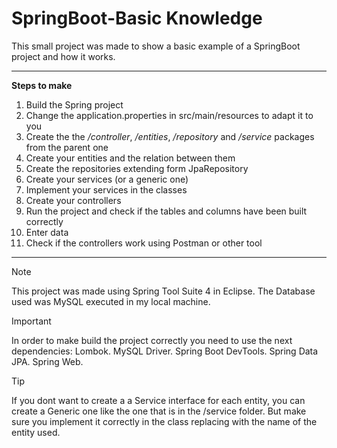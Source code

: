 # SpringBoot-Basic Knowledge
This small project was made to show a basic example of a SpringBoot project and how it works.

---

**Steps to make**

1. Build the Spring project
2. Change the application.properties in src/main/resources to adapt it to you
3. Create the the */controller*, */entities*, */repository* and */service* packages from the parent one
4. Create your entities and the relation between them
5. Create the repositories extending form JpaRepository
6. Create your services (or a generic one)
7. Implement your services in the classes
8. Create your controllers
9. Run the project and check if the tables and columns have been built correctly
10. Enter data
11. Check if the controllers work using Postman or other tool

---

>[!NOTE]
>This project was made using Spring Tool Suite 4 in Eclipse.
>The Database used was MySQL executed in my local machine.

>[!IMPORTANT]
>In order to make build the project correctly you need to use the next dependencies:
>Lombok.
>MySQL Driver.
>Spring Boot DevTools.
>Spring Data JPA.
>Spring Web.

>[!TIP]
>If you dont want to create a a Service interface for each entity,
>you can create a Generic one like the one that is in the /service folder.
>But make sure you implement it correctly in the class replacing <T> with
>the name of the entity used.

